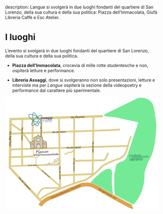 description: Langue si svolgerà in due luoghi fondanti del quartiere di San Lorenzo, della sua cultura e della sua politica: Piazza dell’Immacolata, Giufà Libreria Caffè e Esc Atelier.


<h1 class="main-title">I luoghi</h1>

L’evento si svolgerà in due luoghi fondanti del quartiere di San Lorenzo, della sua cultura e della sua politica.

- **Piazza dell’Immacolata**, crocevia di mille rotte studentesche e non, ospiterà letture e performance.

- **Libreria Assaggi**, dove si svolgeranno non solo presentazioni, letture e interviste ma per *Langue* ospiterà la sezione della videopoetry e performance dal carattere più sperimentale.

[![Mappa Langue](assets/images/mappa-langue.svg)](assets/images/mappa-langue.jpg)
